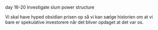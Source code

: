 
day 16-20 Investigate slum power structure

Vi skal have hyped obsidian prisen op så vi kan sælge historien om at vi bare er spekulative investorere når det bliver opdaget at det var os.




